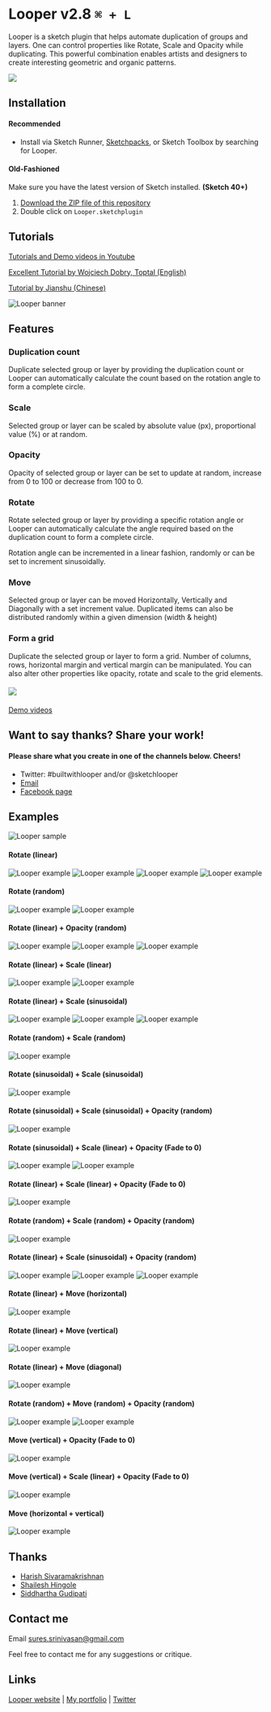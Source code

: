 # Looper v2.8 `⌘ + L`

Looper is a sketch plugin that helps automate duplication of groups and layers. One can control properties like Rotate, Scale and Opacity while duplicating. This powerful combination enables artists and designers to create interesting geometric and organic patterns.

<a target="_blank" href="https://www.youtube.com/channel/UCzm9iVAvS9rVn5ZyZSbrIVQ/videos">
	<img target="_blank" src="https://github.com/sureskumar/Looper/raw/master/assets/looper.gif">
</a>


## Installation

#### Recommended
* Install via Sketch Runner, [Sketchpacks](https://sketchpacks.com/sureskumar/looper/install), or Sketch Toolbox by searching for Looper.

#### Old-Fashioned

Make sure you have the latest version of Sketch installed. **(Sketch 40+)**

1. [Download the ZIP file of this repository](https://github.com/sureskumar/Looper/releases/download/v2.8/Looper.sketchplugin.zip)
2. Double click on `Looper.sketchplugin`


## Tutorials

<a target="_blank" href="https://www.youtube.com/channel/UCzm9iVAvS9rVn5ZyZSbrIVQ/videos">Tutorials and Demo videos in Youtube</a>

<a target="_blank" href="https://www.toptal.com/designers/sketch/amazing-illustrations-with-sketch-and-looper#comment-3446034970">Excellent Tutorial by Wojciech Dobry, Toptal (English)</a>

<a target="_blank" href="https://www.jianshu.com/p/094d3e742de3">Tutorial by Jianshu (Chinese)</a>

![Looper banner](https://github.com/sureskumar/Looper/raw/master/assets/banner.jpg)
## Features

### Duplication count
Duplicate selected group or layer by providing the duplication count or Looper can automatically calculate the count based on the rotation angle to form a complete circle.

### Scale
Selected group or layer can be scaled by absolute value (px), proportional value (%) or at random. 

### Opacity
Opacity of selected group or layer can be set to update at random, increase from 0 to 100 or decrease from 100 to 0.

### Rotate
Rotate selected group or layer by providing a specific rotation angle or Looper can automatically calculate the angle required based on the duplication count to form a complete circle.

Rotation angle can be incremented in a linear fashion, randomly or can be set to increment sinusoidally.

### Move
Selected group or layer can be moved Horizontally, Vertically and Diagonally with a set increment value. Duplicated items can also be distributed randomly within a given dimension (width & height)

### Form a grid
Duplicate the selected group or layer to form a grid. Number of columns, rows, horizontal margin and vertical margin can be manipulated. You can also alter other properties like opacity, rotate and scale to the grid elements.

#### 

<a target="_blank" href="https://www.youtube.com/channel/UCzm9iVAvS9rVn5ZyZSbrIVQ/videos">
	<img target="_blank" src="https://github.com/sureskumar/Looper/raw/master/assets/looper_2.gif">
</a>

#### 

<a target="_blank" href="https://www.youtube.com/channel/UCzm9iVAvS9rVn5ZyZSbrIVQ">Demo videos</a>

## Want to say thanks? Share your work!
#### Please share what you create in one of the channels below. Cheers!
* Twitter: #builtwithlooper and/or @sketchlooper
* [Email](mailto:sures.srinivasan@gmail.com)
* [Facebook page](https://www.facebook.com/loopersketch/)

## Examples
![Looper sample](https://github.com/sureskumar/Looper/raw/master/assets/looper_example_16_exp.jpg)

#### Rotate (linear) 
![Looper example](https://github.com/sureskumar/Looper/raw/master/assets/looper_example_18.jpg)
![Looper example](https://github.com/sureskumar/Looper/raw/master/assets/looper_example_25.jpg)
![Looper example](https://github.com/sureskumar/Looper/raw/master/assets/looper_example_10.jpg)
![Looper example](https://github.com/sureskumar/Looper/raw/master/assets/looper_example_26.jpg)

#### Rotate (random)
![Looper example](https://github.com/sureskumar/Looper/raw/master/assets/looper_example_04.jpg)
![Looper example](https://github.com/sureskumar/Looper/raw/master/assets/looper_example_03.jpg)

#### Rotate (linear) + Opacity (random)
![Looper example](https://github.com/sureskumar/Looper/raw/master/assets/looper_example_11.jpg)
![Looper example](https://github.com/sureskumar/Looper/raw/master/assets/looper_example_31.jpg)
![Looper example](https://github.com/sureskumar/Looper/raw/master/assets/looper_example_13.jpg)

#### Rotate (linear) + Scale (linear)
![Looper example](https://github.com/sureskumar/Looper/raw/master/assets/looper_example_22.jpg)
![Looper example](https://github.com/sureskumar/Looper/raw/master/assets/looper_example_34.jpg)

#### Rotate (linear) + Scale (sinusoidal)
![Looper example](https://github.com/sureskumar/Looper/raw/master/assets/looper_example_06.jpg)
![Looper example](https://github.com/sureskumar/Looper/raw/master/assets/looper_example_05.jpg)
![Looper example](https://github.com/sureskumar/Looper/raw/master/assets/looper_example_12.jpg)

#### Rotate (random) + Scale (random)
![Looper example](https://github.com/sureskumar/Looper/raw/master/assets/looper_example_19.jpg)

#### Rotate (sinusoidal) + Scale (sinusoidal)
![Looper example](https://github.com/sureskumar/Looper/raw/master/assets/looper_example_20.jpg)

#### Rotate (sinusoidal) + Scale (sinusoidal) + Opacity (random)
![Looper example](https://github.com/sureskumar/Looper/raw/master/assets/looper_example_14.jpg)

#### Rotate (sinusoidal) + Scale (linear) + Opacity (Fade to 0)
![Looper example](https://github.com/sureskumar/Looper/raw/master/assets/looper_example_16.jpg)
![Looper example](https://github.com/sureskumar/Looper/raw/master/assets/looper_example_23.jpg)

#### Rotate (linear) + Scale (linear) + Opacity (Fade to 0)
![Looper example](https://github.com/sureskumar/Looper/raw/master/assets/looper_example_01.jpg)

#### Rotate (random) + Scale (random) + Opacity (random)
![Looper example](https://github.com/sureskumar/Looper/raw/master/assets/looper_example_29.jpg)

#### Rotate (linear) + Scale (sinusoidal) + Opacity (random)
![Looper example](https://github.com/sureskumar/Looper/raw/master/assets/looper_example_33.jpg)
![Looper example](https://github.com/sureskumar/Looper/raw/master/assets/looper_example_27.jpg)
![Looper example](https://github.com/sureskumar/Looper/raw/master/assets/looper_example_32.jpg)

#### Rotate (linear) + Move (horizontal)
![Looper example](https://github.com/sureskumar/Looper/raw/master/assets/looper_example_07.jpg)

#### Rotate (linear) + Move (vertical)
![Looper example](https://github.com/sureskumar/Looper/raw/master/assets/looper_example_08.jpg)

#### Rotate (linear) + Move (diagonal)
![Looper example](https://github.com/sureskumar/Looper/raw/master/assets/looper_example_09.jpg)

#### Rotate (random) + Move (random) + Opacity (random)
![Looper example](https://github.com/sureskumar/Looper/raw/master/assets/looper_example_17.jpg)
![Looper example](https://github.com/sureskumar/Looper/raw/master/assets/looper_example_24.jpg)

#### Move (vertical) + Opacity (Fade to 0)
![Looper example](https://github.com/sureskumar/Looper/raw/master/assets/looper_example_15.jpg)

#### Move (vertical) + Scale (linear) + Opacity (Fade to 0)
![Looper example](https://github.com/sureskumar/Looper/raw/master/assets/looper_example_21.jpg)

#### Move (horizontal + vertical)
![Looper example](https://github.com/sureskumar/Looper/raw/master/assets/looper_example_28.jpg)


## Thanks

* [Harish Sivaramakrishnan](https://github.com/harish-io)
* [Shailesh Hingole](https://github.com/hingole)
* [Siddhartha Gudipati](https://github.com/websiddu)


## Contact me

Email sures.srinivasan@gmail.com

Feel free to contact me for any suggestions or critique.

## Links

[Looper website](http://www.sureskumar.com/looper) | [My portfolio](http://www.sureskumar.com) | [Twitter](https://twitter.com/sureskumar)